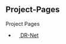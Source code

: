 ## Project-Pages

Project Pages

- [<img width="12" vertical-align="bottom" src="https://jsd.onmicrosoft.cn/gh/jermainn/cdn@master/project_pages/favicon/DR-Net_1.png"> DR-Net](https://jermainn.github.io/Project-Pages/DR-Net/) 

